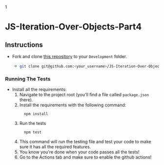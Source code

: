 1
# JS-Iteration-Over-Objects-Part4

## Instructions

- Fork and clone [this repository](https://github.com/JoinCODED/JS-Iteration-Over-Objects-Part4) to your `Development` folder.
  - ```bash
    git clone git@github.com:<your_username>/JS-Iteration-Over-Objects-Part4.git
    ```

### Running The Tests

- Install all the requirements:
  1.  Navigate to the project root (you'll find a file called `package.json` there).
  2.  Install the requirements with the following command:
      ```bash
        npm install
      ```
  3.  Run the tests
      ```bash
        npm test
      ```
  4.  This command will run the testing file and test your code to make sure it has all the required features.
  5.  You know you're done when your code passes all the tests!
  6.  Go to the Actions tab and make sure to enable the github actions!
